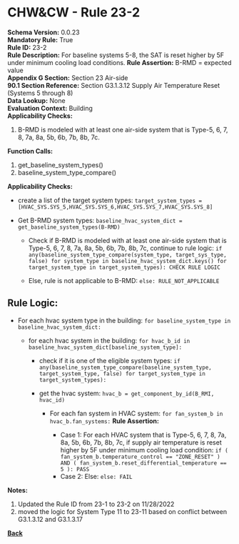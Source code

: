 
# CHW&CW - Rule 23-2  

**Schema Version:** 0.0.23  
**Mandatory Rule:** True  
**Rule ID:** 23-2  
**Rule Description:** For baseline systems 5-8, the SAT is reset higher by 5F under minimum cooling load conditions.
**Rule Assertion:** B-RMD = expected value  
**Appendix G Section:** Section 23 Air-side  
**90.1 Section Reference:** Section G3.1.3.12 Supply Air Temperature Reset (Systems 5 through 8)  
**Data Lookup:** None  
**Evaluation Context:** Building  
**Applicability Checks:**  

1. B-RMD is modeled with at least one air-side system that is Type-5, 6, 7, 8, 7a, 8a, 5b, 6b, 7b, 8b, 7c.

**Function Calls:**  

1. get_baseline_system_types()
2. baseline_system_type_compare()

**Applicability Checks:**  
- create a list of the target system types: `target_system_types = [HVAC_SYS.SYS_5,HVAC_SYS.SYS_6,HVAC_SYS.SYS_7,HVAC_SYS.SYS_8]`
- Get B-RMD system types: `baseline_hvac_system_dict = get_baseline_system_types(B-RMD)`

  - Check if B-RMD is modeled with at least one air-side system that is Type-5, 6, 7, 8, 7a, 8a, 5b, 6b, 7b, 8b, 7c, continue to rule logic: `if any(baseline_system_type_compare(system_type, target_sys_type, false) for system_type in baseline_hvac_system_dict.keys() for target_system_type in target_system_types): CHECK RULE LOGIC`

  - Else, rule is not applicable to B-RMD: `else: RULE_NOT_APPLICABLE`

## Rule Logic:  
- For each hvac system type in the building: `for baseline_system_type in baseline_hvac_system_dict:`

  - for each hvac system in the building: `for hvac_b_id in baseline_hvac_system_dict[baseline_system_type]:`

    - check if it is one of the eligible system types: `if any(baseline_system_type_compare(baseline_system_type, target_system_type, false) for target_system_type in target_system_types):`

    - get the hvac system: `hvac_b = get_component_by_id(B_RMI, hvac_id)`
    
      - For each fan system in HVAC system: `for fan_system_b in hvac_b.fan_systems:`
        **Rule Assertion:**

        - Case 1: For each HVAC system that is Type-5, 6, 7, 8, 7a, 8a, 5b, 6b, 7b, 8b, 7c, if supply air temperature is reset higher by 5F under minimum cooling load condition: `if ( fan_system_b.temperature_control == "ZONE_RESET" ) AND ( fan_system_b.reset_differential_temperature == 5 ): PASS`
        - Case 2: Else: `else: FAIL`

**Notes:**
1. Updated the Rule ID from 23-1 to 23-2 on 11/28/2022
2. moved the logic for System Type 11 to 23-11 based on conflict between G3.1.3.12 and G3.1.3.17

**[Back](../_toc.md)**
